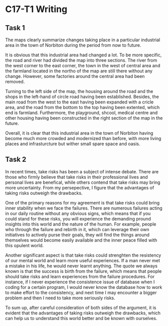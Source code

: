 # C17-T1 Writing

## Task 1

The maps clearly summarize changes taking place in a particular industrial area in the town of Norbiton during the period from now to future.

It is obvious that this industrial area had changed a lot. To be more specific, the road and river had divided the map into three sections. The river from the west corner to the east corner, the town in the west of central area and the farmland located in the northo of the map are still there without any change. However, some factories around the central area had been removed.

Turning to the left side of the map, the housing around the road and the shops in the left-hand of circle road having been established. Besides, the main road from the west to the east having been expanded with a cricle area, and the road from the bottom to the top having been extented, which end is farmland. Furthermore, the playground, shcool, medical centre and other housing having been constructed in the right section of the map in the future.

Overall, it is clear that this industrial area in the town of Norbiton having become much more crowded and modernized than before, with more living places and infrasturcture but wither small spare space and oasis.

## Task 2

In recent times, take risks has been a subject of intense debate. There are those who firmly believe that take risks in their professional lives and personal lives are benefical, while others contend that take risks may bring more uncertainty. From my persepective, I figure that the advantages of taking risks outweigh the drawbacks.

One of the primary reasons for my agreement is that take risks could bring inner stability when we face the failures. There are numerous failures acting in our daily routine without any obvious signs, which means that if you could stand for these risks, you will experience the demanding pround insights into this world and the nature of the human. For example, people who through the failure and rebirth in it, which can leverage their own initiatives to actively purse their goals, they will find the things around themselves would become easily available and the inner peace filled with this opulent world.

Another significant aspect is that take risks could strenghten the resistency of our mental world and learn more useful experiences. If a man never met a mistake in his life, he would never learnt anything. The quote we always known is that the success is birth from the failure, which means that people should take risks and learn experiences from the failure procedures. For instance, if I never experience the consistence issue of database when I coding for a certain program, I would never know the database how to work to make effort to the consistency, and next time I may encounter a bigger problem and then I need to take more seriously risks.

To sum up, after careful consideration of both sides of the argument, it is evident that the advantages of taking risks outweigh the drawbacks, which can help us to understand this world better and be known with ourselves.
